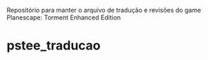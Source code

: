 Repositório para manter o arquivo de tradução e revisões do game Planescape: Torment Enhanced Edition
# pstee_traducao
